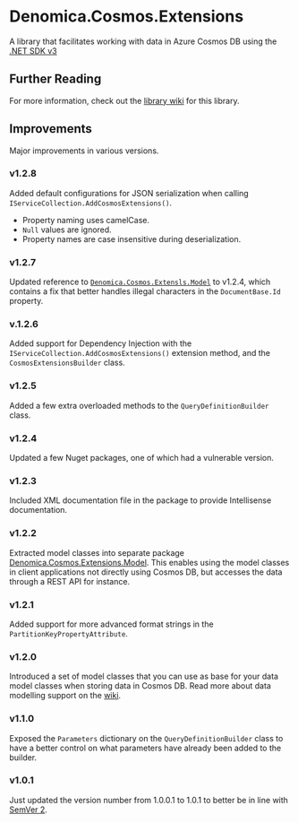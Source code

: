 ﻿# Denomica.Cosmos.Extensions

A library that facilitates working with data in Azure Cosmos DB using the [.NET SDK v3](https://docs.microsoft.com/azure/cosmos-db/sql/sql-api-sdk-dotnet-standard)

## Further Reading

For more information, check out the [library wiki](https://github.com/Denomica/Denomica.Cosmos.Extensions/wiki) for this library.

## Improvements

Major improvements in various versions.

### v1.2.8

Added default configurations for JSON serialization when calling `IServiceCollection.AddCosmosExtensions()`.
- Property naming uses camelCase.
- `Null` values are ignored.
- Property names are case insensitive during deserialization.

### v1.2.7

Updated reference to [`Denomica.Cosmos.Extensls.Model`](https://www.nuget.org/packages/Denomica.Cosmos.Extensions.Model/) to v1.2.4, which contains a fix that better handles illegal characters in the `DocumentBase.Id` property.

### v.1.2.6

Added support for Dependency Injection with the `IServiceCollection.AddCosmosExtensions()` extension method, and the `CosmosExtensionsBuilder` class.

### v1.2.5

Added a few extra overloaded methods to the `QueryDefinitionBuilder` class.

### v1.2.4

Updated a few Nuget packages, one of which had a vulnerable version.

### v1.2.3

Included XML documentation file in the package to provide Intellisense documentation.

### v1.2.2

Extracted model classes into separate package [Denomica.Cosmos.Extensions.Model](https://www.nuget.org/packages/Denomica.Cosmos.Extensions.Model). This enables using the model classes in client applications not directly using Cosmos DB, but accesses the data through a REST API for instance.

### v1.2.1

Added support for more advanced format strings in the `PartitionKeyPropertyAttribute`.

### v1.2.0

Introduced a set of model classes that you can use as base for your data model classes when storing data in Cosmos DB. Read more about data modelling support on the [wiki](https://github.com/Denomica/Denomica.Cosmos.Extensions/wiki/Data-Modelling).

### v1.1.0

Exposed the `Parameters` dictionary on the `QueryDefinitionBuilder` class to have a better control on what parameters have already been added to the builder.

### v1.0.1

Just updated the version number from 1.0.0.1 to 1.0.1 to better be in line with [SemVer 2](https://semver.org/).





